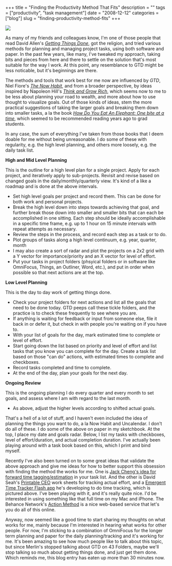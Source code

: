 +++
title = "Finding the Productivity Method That Fits"
description = ""
tags = ["productivity", "task management"]
date = "2008-12-12"
categories = ["blog"]
slug = "finding-productivity-method-fits"
+++



  <div class="notebook-screenshot"><img src="/media/notebook/printable-ceo-task-timer.jpg" class="notebook-image" /></div><p>As many of my friends and colleagues know, I'm one of those people that read David Allen's <em><a href="http://en.wikipedia.org/wiki/Getting_Things_Done">Getting Things Done</a></em>, got the religion, and tried various methods for planning and managing project tasks, using both software and paper. In the past few years, like many, I've tweaked my approach, taking bits and pieces from here and there to settle on the solution that's most suitable for the way I work. At this point, any resemblance to GTD might be less noticable, but it's beginnings are there. </p>
<p>The methods and tools that work best for me now are influenced by <em>GTD</em>, Niel Fiore's <em><a href="http://www.amazon.com/Now-Habit-Overcoming-Procrastination-Guilt-Free/dp/0874775043">The Now Habit</a></em>, and from a broader perspective, by ideas inspired by Napoleon Hill's <em><a href="http://en.wikipedia.org/wiki/Think_and_Grow_Rich">Think and Grow Rich</a></em>, which seems now to me to be less about planning your road to wealth, and more about how to use thought to visualize goals. Out of those kinds of ideas, stem the more practical suggestions of taking the larger goals and breaking them down into smaller tasks, a la the book <em><a href="http://ezinearticles.com/?How-Do-You-Eat-An-Elephant?&amp;id=945215">How Do You Eat An Elephant: One bite at a time</a></em>, which seemed to be recommended reading years ago to grad students.</p>
<p>In any case, the sum of everything I've taken from those books that I deem doable for me without being unreasonable. I do some of these with regularity, e.g. the high level planning, and others more loosely, e.g. the daily task list.</p>
<p><strong>High and Mid Level Planning</strong></p>
<p>This is the outline for a high level plan for a single project. Apply for each project, and iteratively apply to sub-projects. Revisit and revise based on changed goals in the daily/monthly/quarterly view. It's kind of a like a roadmap and is done at the above intervals.</p>
<ul>
<li>Set high level goals per project and record them. This can be done for both work and personal projects.</li>
<li>Break the high level down into steps towards achieving that goal, and further break those down into smaller and smaller bits that can each be accomplished in one sitting. Each step should be ideally accomplishable in a specific time frame, e.g. up to 1 hour on 15 minute intervals with repeat attempts as necessary.</li>
<li>Review the steps in the process, and record each step as a task or to do.</li>
<li>Plot groups of tasks along a high level continuum, e.g. year, quarter, month</li>
<li>I may also create a sort of radar and plot the projects on a 2x2 grid with a Y vector for importance/priority and an X vector for level of effort.</li>
<li>Put your tasks in project folders (phsyical folders or in software like OmniFocus, Things, an Outliner, Word, etc.), and put in order when possible so that next actions are at the top.</li>
</ul>
<p><strong>Low Level Planning</strong></p>
<p>This is the day to day work of getting things done. </p>
<ul>
<li>Check your project folders for next actions and list all the goals that need to be done today. GTD peeps call these tickle folders, and the practice is to check these frequently to see where you are.</li>
<li>If anything is waiting for feedback or input from someone else, file it back in or defer it, but check in with people you're waiting on if you have to.</li>
<li>With your list of goals for the day, mark estimated time to complete or level of effort.</li>
<li>Start going down the list based on priority and level of effort and list tasks that you know you can complete for the day. Create a task list based on those "can do" actions, with estimated times to complete and checkboxes.</li>
<li>Record tasks completed and time to complete.</li>
<li>At the end of the day, plan your goals for the next day.</li>
</ul>
<p><strong>Ongoing Review</strong></p>
<p>This is the ongoing planning I do every quarter and every month to set goals, and assess where I am with regard to the last month.</p>
<ul>
<li>As above, adjust the higher levels according to shifted actual goals.</li>
</ul>
<p>That's a hell of a lot of stuff, and I haven't even included the idea of planning the things you want to do, a la Now Habit and Uncalendar. I don't do all of these. I do some of the above on paper in my sketchbook. At the top, I place my date and goals radar. Below, I list my tasks with checkboxes, level of effort/duration, and actual completion duration. I've actually been playing around with a task book based on this, which I print and bind myself.</p>
<p>Recently I've also been turned on to some great ideas that validate the above approach and give me ideas for how to better support this obsession with finding the method the works for me. One is <a href="http://www.jackcheng.com/time-on-your-side">Jack Cheng's idea for forward time tagging/estimation</a> in your task list. And the other is David Seah's <a href="http://davidseah.com/blog/the-printable-ceo/">Printable CEO</a> work sheets for tracking actual effort, and a <a href="http://davidseah.com/tools/ett/alpha/">Emergent Time Tracker Flash app</a> he's developing to do time tracking, which is pictured above. I've been playing with it, and it's really quite nice. I'd be interested in using something like that full time on my Mac and iPhone. The Behance Network's <a href="http://www.actionmethod.com/">Action Method</a> is a nice web-based service that let's you do all of this online.</p>
<p>Anyway, now seemed like a good time to start sharing my thoughts on what works for me, mainly because I'm interested in hearing what works for other people. For now, I'm sticking to a combination of OmniFocus for the longer term planning and paper for the daily planning/tracking and it's working for me. It's been amazing to see how much people like to talk about this topic, but since Merlin's stopped talking about GTD on 43 Folders, maybe we'll stop talking so much about getting things done, and just get them done. Which reminds me, this blog entry has eaten up more than 30 minutes now.</p>
    
  
